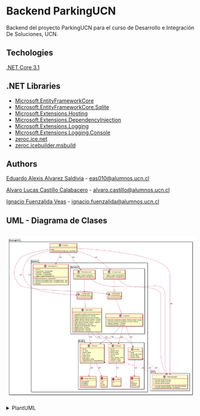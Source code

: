 # Backend ParkingUCN

Backend del proyecto ParkingUCN para el curso de Desarrollo e Integración De Soluciones, UCN.

## Techologies
[.NET Core 3.1](https://dotnet.microsoft.com/)
    
## .NET Libraries

* [Microsoft.EntityFrameworkCore](https://www.nuget.org/packages/Microsoft.EntityFrameworkCore/)
* [Microsoft.EntityFrameworkCore.Sqlite](https://www.nuget.org/packages/Microsoft.EntityFrameworkCore.Sqlite/)
* [Microsoft.Extensions.Hosting](https://www.nuget.org/packages/Microsoft.Extensions.Hosting/)
* [Microsoft.Extensions.DependencyInjection](https://www.nuget.org/packages/Microsoft.Extensions.DependencyInjection/)
* [Microsoft.Extensions.Logging](https://www.nuget.org/packages/Microsoft.Extensions.Logging/)
* [Microsoft.Extensions.Logging.Console](https://www.nuget.org/packages/Microsoft.Extensions.Logging.Console/)
* [zeroc.ice.net](https://www.nuget.org/packages/zeroc.ice.net/)
* [zeroc.icebuilder.msbuild](https://www.nuget.org/packages/zeroc.icebuilder.msbuild/)

## Authors  
[Eduardo Alexis Alvarez Saldivia](https://github.com/edoxazul/) -      <eas010@alumnos.ucn.cl>

[Alvaro Lucas Castillo Calabacero](https://github.com/AlvaroCC96) -      <alvaro.castillo@alumnos.ucn.cl>

[Ignacio Fuenzalida Veas](https://github.com/NaChOoV) -      <ignacio.fuenzalida@alumnos.ucn.cl>

## UML - Diagrama de Clases
![Imagén No Disponible](img/diagrama.png)
--- 
<details><summary>PlantUML</summary>
<p>

```


@startuml

package ParkingUCN{

    package DAO{

       class ParkingContext {

       - Personas: DbSet<Personas>
       - Vehiculos: DbSet<Vehiculo>
       - Accesos: DbSet<Acceso>
       # OnConfiguring(optionsBuilder: DbContextOptionsBuilder)
       # OnModelCreating(modelBuilder: ModelBuilder)

       }
    }


package ZeroIce{
    
    package Model{

    class Persona{
    -uid: int
    -rut: string
    -nombre: string
    -sexo : Sexo
    -unidad: string
    -email: string
    -telefonoMovil: string
    -categoriaPersona: CategoriaPersona
    }

    enum CategoriaPersona{
    FUNCIONARIO
    ACADEMICO
    ESTUDIANTE
    }

    enum Sexo{
    VAR
    MUJ
    OTHER
    }

    enum Location{
    OUT
    IN
    }

    enum Porteria{
    SUR
    MANCILLA
    SANGRA
    }

    class Vehiculo{
    -uid: int
    -patente: string
    -marca: string
    -modelo: string
    -anio: int
    -observaciones: string
    -runDuenio: string
    -location: Location
    
    } 

    class Acceso{
    -uid:int
    -horaEntrada: string
    -patente: string
    -porteria: Porteria
    }
}

    class ParkingService {
        - _port: int
        - _communicator: Communicator            
        - _contratos: ContratosDisp_
        - _theSystem: TheSystemDisp_
        - _logger: ILogger<ParkingService>
        - BuildCommunicator(): Communicator
        + StartAsync(cancellationToken: CancellationToken): Task
        + StopAsync(cancellationToken: CancellationToken): Task
        + Dispose()            
    }

    package Services {        



            interface Contratos {
                +autorizarVehiculo(string patente, Porteria porteria): Acceso
                +autorizarVehiculo(string patente, bool tipo): Vehiculo
                +obtenerVehiculos(): Vehiculos
                +obtenerPersonas(): Personas     
            
            }
            class ContratosDisp_ <<Generated>> {
            }
            ContratosDisp_ --|> Contratos

            class ContratosImpl {
                - _logger: ILogger<ContratosImpl>
                - _parkingContext: ParkingContext
            }           
            

            interface TheSystem {
                +registrarPersona(Persona persona):persona
                +eliminarPersona(string run): Persona
                +editarPersona(Persona persona): Persona
                +registarVehiculo(Vehiculo vehiculo): Vehiculo
                +eliminarVehiculo(Vehiculo vehiculo): Vehiculo
                +editarVehiculo(Vehiculo vehiculo): Vehiculo
                +getPersona(string rut): Persona
                +getVehiculo(string patente): Vehiculo
                +getAllAccess(): Accesos
                +getAllPersonas(): Personas
                +getAllVehiculos(): Vehiculos

            }
            
            class TheSystemDisp_ <<Generated>> {
            }

            TheSystemDisp_ --|> TheSystem


        class TheSystemImpl{
                - _logger: ILogger<SystemImpl>
                - _parkingContext: ParkingContext
        }


        

        Persona <.. ParkingContext: use
        Vehiculo <.. ParkingContext: use
        Acceso <.. ParkingContext: use
    }
    


}

class Program {
    main()
    CreateHostBuilde(String[] args): IHostBuilder
}

Program --> ContratosImpl: use
Program --> ContratosDisp_: use
Program --> TheSystemImpl: use
Program --> TheSystemDisp_: use
Program --> ParkingService: use
Program --> ParkingContext: use


Contratos --> Persona: use
Contratos --> Vehiculo: use
Contratos --> Acceso: use

TheSystem --> Persona: use
TheSystem --> Vehiculo: use
TheSystem --> Acceso: use



Persona --> CategoriaPersona: use
Persona --> Sexo: use
Vehiculo --> Location: use
Acceso --> Porteria: use


ContratosImpl --> ParkingContext
ContratosImpl --|> ContratosDisp_


TheSystemImpl --> ParkingContext
TheSystemImpl --> TheSystemDisp_

}
@enduml

```

</p>
</details>